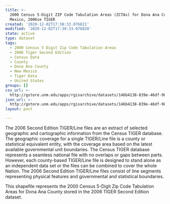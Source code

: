 ```yaml
---
title: >-
  2000 Census 5-Digit ZIP Code Tabulation Areas (ZCTAs) for Dona Ana County, New
  Mexico, 2006se TIGER
created: '2020-12-02T17:38:33.076821'
modified: '2020-12-02T17:38:33.076828'
state: active
type: dataset
tags:
  - 2000 Census 5 Digit Zip Code Tabulation Areas
  - 2006 Tiger Second Edition
  - Census Data
  - County
  - Dona Ana County
  - New Mexico
  - Tiger Data
  - United States
groups: []
csv_url: >-
  http://gstore.unm.edu/apps/rgisarchive/datasets/146b4138-839e-46df-9869-9212608cf0fc/tgr2006se_dona_zcta500.derived.csv
json_url: >-
  http://gstore.unm.edu/apps/rgisarchive/datasets/146b4138-839e-46df-9869-9212608cf0fc/tgr2006se_dona_zcta500.derived.json
layout: post

---
```

The 2006 Second Edition TIGER/Line files are an extract of selected geographic and cartographic information from the Census TIGER database.  The geographic coverage for a single TIGER/Line file is a county or statistical equivalent entity, with the coverage area based on the latest available governmental unit boundaries. The Census TIGER database represents a seamless national file with no overlaps or gaps between parts.  However, each county-based TIGER/Line file is designed to stand alone as an independent data set or the files can be combined to cover the whole Nation.  The 2006 Second Edition  TIGER/Line files consist of line segments representing physical features and governmental and statistical boundaries.  

This shapefile represents the 2000 Census 5-Digit Zip Code Tabulation Areas for Dona Ana County stored in the 2006 TIGER Second Edition dataset.
